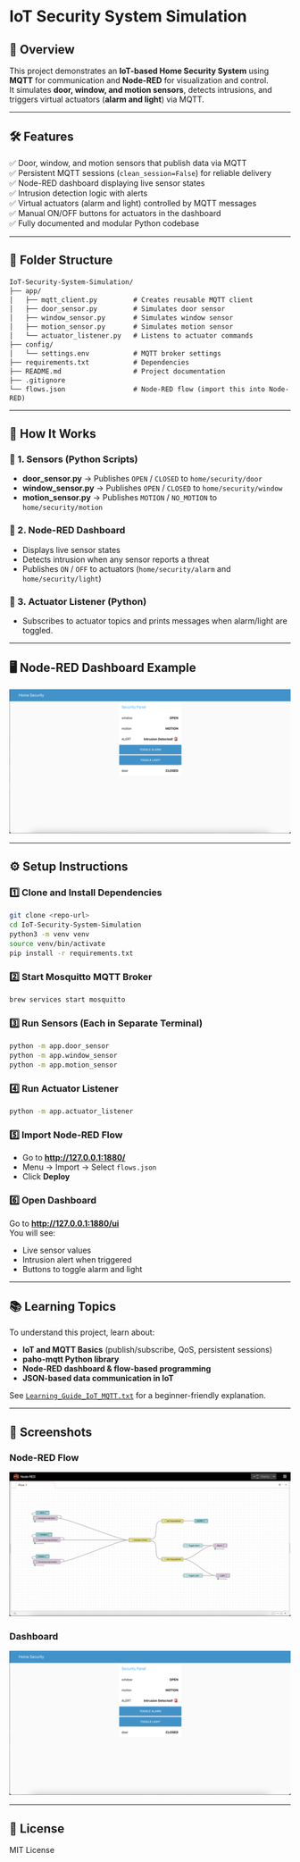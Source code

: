 # IoT Security System Simulation

## 📌 Overview
This project demonstrates an **IoT-based Home Security System** using **MQTT** for communication and **Node-RED** for visualization and control.  
It simulates **door, window, and motion sensors**, detects intrusions, and triggers virtual actuators (**alarm and light**) via MQTT.

---

## 🛠️ Features
✅ Door, window, and motion sensors that publish data via MQTT  
✅ Persistent MQTT sessions (`clean_session=False`) for reliable delivery  
✅ Node-RED dashboard displaying live sensor states  
✅ Intrusion detection logic with alerts  
✅ Virtual actuators (alarm and light) controlled by MQTT messages  
✅ Manual ON/OFF buttons for actuators in the dashboard  
✅ Fully documented and modular Python codebase  

---

## 📂 Folder Structure
```
IoT-Security-System-Simulation/
├── app/
│   ├── mqtt_client.py         # Creates reusable MQTT client
│   ├── door_sensor.py         # Simulates door sensor
│   ├── window_sensor.py       # Simulates window sensor
│   ├── motion_sensor.py       # Simulates motion sensor
│   └── actuator_listener.py   # Listens to actuator commands
├── config/
│   └── settings.env           # MQTT broker settings
├── requirements.txt           # Dependencies
├── README.md                  # Project documentation
├── .gitignore
└── flows.json                 # Node-RED flow (import this into Node-RED)
```

---

## 🚀 How It Works

### 🔹 1. Sensors (Python Scripts)
- **door_sensor.py** → Publishes `OPEN` / `CLOSED` to `home/security/door`  
- **window_sensor.py** → Publishes `OPEN` / `CLOSED` to `home/security/window`  
- **motion_sensor.py** → Publishes `MOTION` / `NO_MOTION` to `home/security/motion`

### 🔹 2. Node-RED Dashboard
- Displays live sensor states  
- Detects intrusion when any sensor reports a threat  
- Publishes `ON` / `OFF` to actuators (`home/security/alarm` and `home/security/light`)  

### 🔹 3. Actuator Listener (Python)
- Subscribes to actuator topics and prints messages when alarm/light are toggled.

---

## 🖥️ Node-RED Dashboard Example

![Node-RED Dashboard](assets/dashboard_example.png)

---

## ⚙️ Setup Instructions

### 1️⃣ Clone and Install Dependencies
```bash
git clone <repo-url>
cd IoT-Security-System-Simulation
python3 -m venv venv
source venv/bin/activate
pip install -r requirements.txt
```

### 2️⃣ Start Mosquitto MQTT Broker
```bash
brew services start mosquitto
```

### 3️⃣ Run Sensors (Each in Separate Terminal)
```bash
python -m app.door_sensor
python -m app.window_sensor
python -m app.motion_sensor
```

### 4️⃣ Run Actuator Listener
```bash
python -m app.actuator_listener
```

### 5️⃣ Import Node-RED Flow
- Go to **http://127.0.0.1:1880/**
- Menu → Import → Select `flows.json`
- Click **Deploy**

### 6️⃣ Open Dashboard
Go to **http://127.0.0.1:1880/ui**  
You will see:
- Live sensor values  
- Intrusion alert when triggered  
- Buttons to toggle alarm and light  

---

## 📚 Learning Topics
To understand this project, learn about:
- **IoT and MQTT Basics** (publish/subscribe, QoS, persistent sessions)  
- **paho-mqtt Python library**  
- **Node-RED dashboard & flow-based programming**  
- **JSON-based data communication in IoT**

See [`Learning_Guide_IoT_MQTT.txt`](Learning_Guide_IoT_MQTT.txt) for a beginner-friendly explanation.

---

## 📸 Screenshots

### Node-RED Flow
![Node-RED Flow](assets/node_red_flow.png)

### Dashboard
![Dashboard Example](assets/dashboard_example.png)

---

## 📜 License
MIT License
